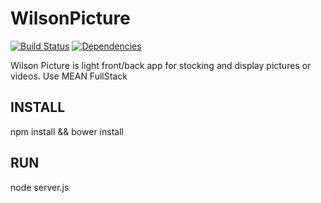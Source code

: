 # WilsonPicture
[![Build Status](https://travis-ci.org/eleven-labs/WilsonPicture.svg)](https://travis-ci.org/eleven-labs/WilsonPicture)
[![Dependencies](http://img.shields.io/david/Swiip/generator-gulp-angular.svg?style=flat)](https://david-dm.org/eleven-labs/WilsonPicture)

Wilson Picture is light front/back app for stocking and display pictures or videos. Use MEAN FullStack


## INSTALL

npm install && bower install

## RUN

node server.js
